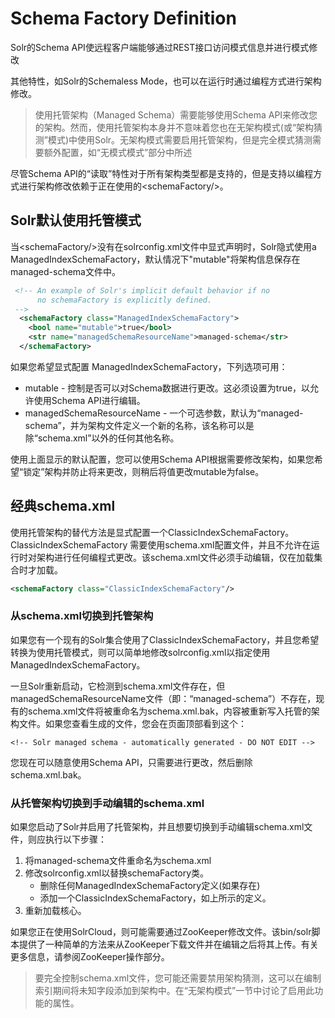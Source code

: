 # Schema Factory Definition

Solr的Schema API使远程客户端能够通过REST接口访问模式信息并进行模式修改

其他特性，如Solr的Schemaless Mode，也可以在运行时通过编程方式进行架构修改。
>使用托管架构（Managed Schema）需要能够使用Schema API来修改您的架构。然而，使用托管架构本身并不意味着您也在无架构模式(或“架构猜测”模式)中使用Solr。无架构模式需要启用托管架构，但是完全模式猜测需要额外配置，如“无模式模式”部分中所述

尽管Schema API的“读取”特性对于所有架构类型都是支持的，但是支持以编程方式进行架构修改依赖于正在使用的&lt;schemaFactory/&gt;。

## Solr默认使用托管模式

当&lt;schemaFactory/&gt;没有在solrconfig.xml文件中显式声明时，Solr隐式使用a ManagedIndexSchemaFactory，默认情况下"mutable"将架构信息保存在managed-schema文件中。

```xml
 <!-- An example of Solr's implicit default behavior if no
      no schemaFactory is explicitly defined.
 -->
  <schemaFactory class="ManagedIndexSchemaFactory">
    <bool name="mutable">true</bool>
    <str name="managedSchemaResourceName">managed-schema</str>
  </schemaFactory>
```

如果您希望显式配置 ManagedIndexSchemaFactory，下列选项可用：

- mutable - 控制是否可以对Schema数据进行更改。这必须设置为true，以允许使用Schema API进行编辑。
- managedSchemaResourceName - 一个可选参数，默认为“managed-schema”，并为架构文件定义一个新的名称，该名称可以是除“schema.xml”以外的任何其他名称。

使用上面显示的默认配置，您可以使用Schema API根据需要修改架构，如果您希望“锁定”架构并防止将来更改，则稍后将值更改mutable为false。

## 经典schema.xml

使用托管架构的替代方法是显式配置一个ClassicIndexSchemaFactory。ClassicIndexSchemaFactory 需要使用schema.xml配置文件，并且不允许在运行时对架构进行任何编程式更改。该schema.xml文件必须手动编辑，仅在加载集合时才加载。

```xml
<schemaFactory class="ClassicIndexSchemaFactory"/>
```

### 从schema.xml切换到托管架构

如果您有一个现有的Solr集合使用了ClassicIndexSchemaFactory，并且您希望转换为使用托管模式，则可以简单地修改solrconfig.xml以指定使用ManagedIndexSchemaFactory。

一旦Solr重新启动，它检测到schema.xml文件存在，但managedSchemaResourceName文件（即：“managed-schema”）不存在，现有的schema.xml文件将被重命名为schema.xml.bak，内容被重新写入托管的架构文件。如果您查看生成的文件，您会在页面顶部看到这个：

```
<!-- Solr managed schema - automatically generated - DO NOT EDIT -->
```

您现在可以随意使用Schema API，只需要进行更改，然后删除schema.xml.bak。  

### 从托管架构切换到手动编辑的schema.xml

如果您启动了Solr并启用了托管架构，并且想要切换到手动编辑schema.xml文件，则应执行以下步骤：

1. 将managed-schema文件重命名为schema.xml
2. 修改solrconfig.xml以替换schemaFactory类。
    - 删除任何ManagedIndexSchemaFactory定义(如果存在)
    - 添加一个ClassicIndexSchemaFactory，如上所示的定义。
3. 重新加载核心。

如果您正在使用SolrCloud，则可能需要通过ZooKeeper修改文件。该bin/solr脚本提供了一种简单的方法来从ZooKeeper下载文件并在编辑之后将其上传。有关更多信息，请参阅ZooKeeper操作部分。
>要完全控制schema.xml文件，您可能还需要禁用架构猜测，这可以在编制索引期间将未知字段添加到架构中。在“无架构模式”一节中讨论了启用此功能的属性。
